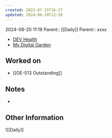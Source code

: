 ```yaml
---
created: 2022-07-15T16:27
updated: 2024-08-20T12:20
---
```

2024-08-20 11:19
Parent:: [[Daily]] 
Parent:: xxxx

- [DEV Health](https://health-configdev.mixtelematics.com/public/mapshow.htm?id=2001&mapid=1A35514B-E08F-4B7C-90B8-CD1774AE8CA3)
- [My Digital Garden](https://my-digital-garden-ten-inky.vercel.app/)

## Worked on

- [[OE-513 Outstanding]]

## Notes

- 


## Other Information

![[Daily]]
